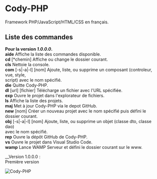 # Cody-PHP #
Framework PHP/JavaScript/HTML/CSS en français.

## Liste des commandes ##
**Pour la version _1.0.0.0_.**<br/>
**aide**                            Affiche la liste des commandes disponible.<br/>
**cd** [*chemin]                    Affiche ou change le dossier courant.<br/>
**cls**                             Nettoie la console.<br/>
**com** [-s|-a|-l] [nom]            Ajoute, liste, ou supprime un composant (controleur, vue, style,<br/>
                                script) avec le nom spécifié.<br/>
**die**                             Quitte Cody-PHP.<br/>
**dl** [url] [fichier]              Télécharge un fichier avec l'URL spécifiée.<br/>
**exp**                             Ouvre le projet dans l'explorateur de fichiers.<br/>
**ls**                              Affiche la liste des projets.<br/>
**maj**                             Met à jour Cody-PHP via le depot GitHub.<br/>
**new** [nom]                       Créer un nouveau projet avec le nom spécifié puis défini le dossier courant.<br/>
**obj** [-s|-a|-l] [nom]            Ajoute, liste, ou supprime un objet (classe dto, classe dao)<br/>
                                avec le nom spécifié.<br/>
**rep**                             Ouvre la dépôt GitHub de Cody-PHP.<br/>
**vs**                              Ouvre le projet dans Visual Studio Code.<br/>
**wamp**                            Lance WAMP Serveur et défini le dossier courant sur le www.<br/>




__Version 1.0.0.0 :<br/> Première version  

![Cody-PHP](https://raw.githubusercontent.com/TheRake66/Cody-PHP/main/images/screenshot.png)